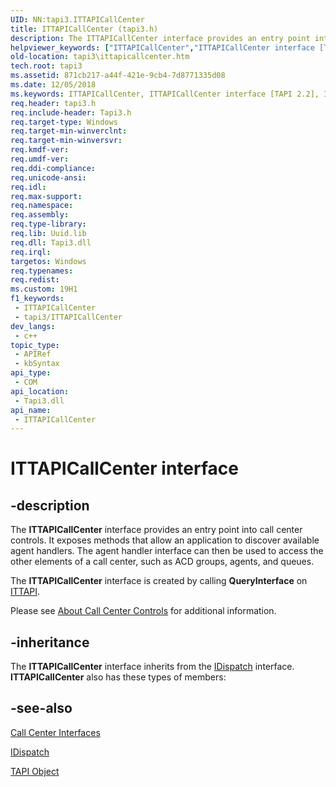 ```yaml
---
UID: NN:tapi3.ITTAPICallCenter
title: ITTAPICallCenter (tapi3.h)
description: The ITTAPICallCenter interface provides an entry point into call center controls.
helpviewer_keywords: ["ITTAPICallCenter","ITTAPICallCenter interface [TAPI 2.2]","ITTAPICallCenter interface [TAPI 2.2]","described","_tapi3_ittapicallcenter","tapi3.ittapicallcenter","tapi3cc/ITTAPICallCenter"]
old-location: tapi3\ittapicallcenter.htm
tech.root: tapi3
ms.assetid: 871cb217-a44f-421e-9cb4-7d8771335d08
ms.date: 12/05/2018
ms.keywords: ITTAPICallCenter, ITTAPICallCenter interface [TAPI 2.2], ITTAPICallCenter interface [TAPI 2.2],described, _tapi3_ittapicallcenter, tapi3.ittapicallcenter, tapi3cc/ITTAPICallCenter
req.header: tapi3.h
req.include-header: Tapi3.h
req.target-type: Windows
req.target-min-winverclnt: 
req.target-min-winversvr: 
req.kmdf-ver: 
req.umdf-ver: 
req.ddi-compliance: 
req.unicode-ansi: 
req.idl: 
req.max-support: 
req.namespace: 
req.assembly: 
req.type-library: 
req.lib: Uuid.lib
req.dll: Tapi3.dll
req.irql: 
targetos: Windows
req.typenames: 
req.redist: 
ms.custom: 19H1
f1_keywords:
 - ITTAPICallCenter
 - tapi3/ITTAPICallCenter
dev_langs:
 - c++
topic_type:
 - APIRef
 - kbSyntax
api_type:
 - COM
api_location:
 - Tapi3.dll
api_name:
 - ITTAPICallCenter
---
```


# ITTAPICallCenter interface


## -description

The 
<b>ITTAPICallCenter</b> interface provides an entry point into call center controls. It exposes methods that allow an application to discover available agent handlers. The agent handler interface can then be used to access the other elements of a call center, such as ACD groups, agents, and queues.

The 
<b>ITTAPICallCenter</b> interface is created by calling <b>QueryInterface</b> on 
<a href="/windows/desktop/api/tapi3if/nn-tapi3if-ittapi">ITTAPI</a>.

Please see 
<a href="/windows/desktop/Tapi/about-call-center-controls">About Call Center Controls</a> for additional information.

## -inheritance

The <b>ITTAPICallCenter</b> interface inherits from the <a href="/previous-versions/windows/desktop/api/oaidl/nn-oaidl-idispatch">IDispatch</a> interface. <b>ITTAPICallCenter</b> also has these types of members:

## -see-also

<a href="/windows/desktop/Tapi/call-center-controls-interfaces">Call Center Interfaces</a>



<a href="/previous-versions/windows/desktop/api/oaidl/nn-oaidl-idispatch">IDispatch</a>



<a href="/windows/desktop/Tapi/tapi-object">TAPI Object</a>
